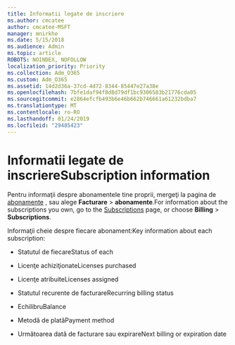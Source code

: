 ```yaml
---
title: Informatii legate de inscriere
ms.author: cmcatee
author: cmcatee-MSFT
manager: mnirkhe
ms.date: 5/15/2018
ms.audience: Admin
ms.topic: article
ROBOTS: NOINDEX, NOFOLLOW
localization_priority: Priority
ms.collection: Adm_O365
ms.custom: Adm_O365
ms.assetid: 14d2d36a-37cd-4d72-8344-85447e27a38e
ms.openlocfilehash: 7bfe1daf94f8d8d79df1bc9306583b21776cda05
ms.sourcegitcommit: e2864efcfb493b6e46b662b746661a61232bdba7
ms.translationtype: MT
ms.contentlocale: ro-RO
ms.lasthandoff: 01/24/2019
ms.locfileid: "29485423"
---
```

# <a name="subscription-information"></a><span data-ttu-id="154c1-102">Informatii legate de inscriere</span><span class="sxs-lookup"><span data-stu-id="154c1-102">Subscription information</span></span>

<span data-ttu-id="154c1-103">Pentru informaţii despre abonamentele tine proprii, mergeţi la pagina de [abonamente](https://go.microsoft.com/fwlink/p/?linkid=842054) , sau alege **Facturare** \> **abonamente**.</span><span class="sxs-lookup"><span data-stu-id="154c1-103">For information about the subscriptions you own, go to the [Subscriptions](https://go.microsoft.com/fwlink/p/?linkid=842054) page, or choose **Billing** \> **Subscriptions**.</span></span>
  
<span data-ttu-id="154c1-104">Informaţii cheie despre fiecare abonament:</span><span class="sxs-lookup"><span data-stu-id="154c1-104">Key information about each subscription:</span></span>
  
- <span data-ttu-id="154c1-105">Statutul de fiecare</span><span class="sxs-lookup"><span data-stu-id="154c1-105">Status of each</span></span>
    
- <span data-ttu-id="154c1-106">Licenţe achiziţionate</span><span class="sxs-lookup"><span data-stu-id="154c1-106">Licenses purchased</span></span>
    
- <span data-ttu-id="154c1-107">Licenţe atribuite</span><span class="sxs-lookup"><span data-stu-id="154c1-107">Licenses assigned</span></span>
    
- <span data-ttu-id="154c1-108">Statutul recurente de facturare</span><span class="sxs-lookup"><span data-stu-id="154c1-108">Recurring billing status</span></span>
    
- <span data-ttu-id="154c1-109">Echilibru</span><span class="sxs-lookup"><span data-stu-id="154c1-109">Balance</span></span>
    
- <span data-ttu-id="154c1-110">Metodă de plată</span><span class="sxs-lookup"><span data-stu-id="154c1-110">Payment method</span></span>
    
- <span data-ttu-id="154c1-111">Următoarea dată de facturare sau expirare</span><span class="sxs-lookup"><span data-stu-id="154c1-111">Next billing or expiration date</span></span>
    

